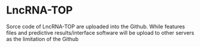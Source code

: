 # LncRNA-TOP
Sorce code of LncRNA-TOP are uploaded into the Github.
While features files and predictive results/interface software will be upload to other servers as the limitation of the Github 

